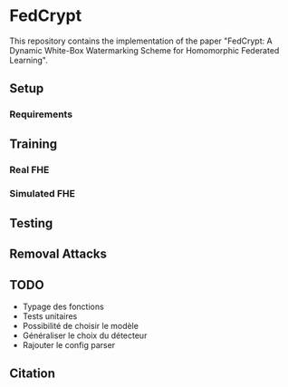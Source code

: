 # FedCrypt

This repository contains the implementation of the paper "FedCrypt: A Dynamic White-Box Watermarking Scheme for Homomorphic Federated Learning".

## Setup

### Requirements

## Training

### Real FHE

### Simulated FHE

## Testing

## Removal Attacks

## TODO

- Typage des fonctions
- Tests unitaires
- Possibilité de choisir le modèle
- Généraliser le choix du détecteur
- Rajouter le config parser

## Citation